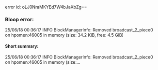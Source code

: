error id: oLJ0NraMKYEd7W4bJaXbZg==
### Bloop error:

25/06/18 00:36:17 INFO BlockManagerInfo: Removed broadcast_2_piece0 on hpomen:46005 in memory (size: 34.2 KiB, free: 4.5 GiB)
#### Short summary: 

25/06/18 00:36:17 INFO BlockManagerInfo: Removed broadcast_2_piece0 on hpomen:46005 in memory (size:...
